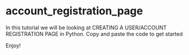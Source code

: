 # account_registration_page
In this tutorial we will be looking at CREATING A USER/ACCOUNT REGISTRATION PAGE in Python.
Copy and paste the code to get started

Enjoy!
